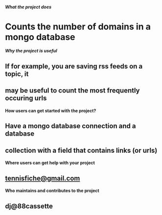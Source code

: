 

##### What the project does

# Counts the number of domains in a mongo database


##### Why the project is useful

## If for example, you are saving rss feeds on a topic, it 
## may be useful to count the most frequently occuring urls
 
#### How users can get started with the project?

## Have a mongo database connection and a database    
## collection with a field that contains links (or urls)


#### Where users can get help with your project

## tennisfiche@gmail.com


#### Who maintains and contributes to the project

## dj@88cassette